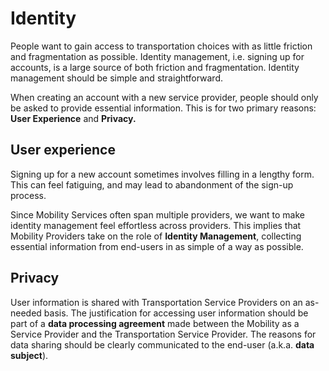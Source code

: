 # Identity

People want to gain access to transportation choices with as little friction and fragmentation as possible. Identity management, i.e. signing up for accounts, is a large source of both friction and fragmentation. Identity management should be simple and straightforward.

When creating an account with a new service provider, people should only be asked to provide essential information. This is for two primary reasons: **User Experience** and **Privacy.**

## User experience

Signing up for a new account sometimes involves filling in a lengthy form. This can feel fatiguing, and may lead to abandonment of the sign-up process.

Since Mobility Services often span multiple providers, we want to make identity management feel effortless across providers. This implies that Mobility Providers take on the role of **Identity Management**, collecting essential information from end-users in as simple of a way as possible.

## Privacy

User information is shared with Transportation Service Providers on an as-needed basis. The justification for accessing user information should be part of a **data processing agreement** made between the Mobility as a Service Provider and the Transportation Service Provider. The reasons for data sharing should be clearly communicated to the end-user \(a.k.a. **data subject**\).

